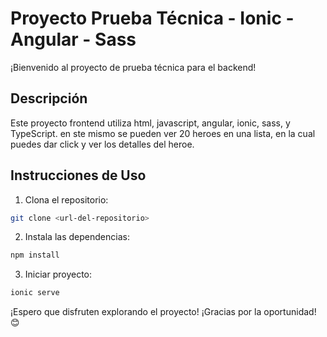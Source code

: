# Proyecto Prueba Técnica - Ionic - Angular - Sass

¡Bienvenido al proyecto de prueba técnica para el backend!

## Descripción

Este proyecto frontend utiliza html, javascript, angular, ionic, sass, y TypeScript. en ste mismo se pueden ver 20 heroes en una lista, en la cual puedes dar click y ver los detalles del heroe.

## Instrucciones de Uso

1. Clona el repositorio:

```bash
git clone <url-del-repositorio>
```

2. Instala las dependencias:

```bash
npm install
```

3. Iniciar proyecto:

```bash
ionic serve
```

¡Espero que disfruten explorando el proyecto! ¡Gracias por la oportunidad! 😊
